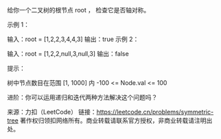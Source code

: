 给你一个二叉树的根节点 root ， 检查它是否轴对称。



示例 1：

输入：root = [1,2,2,3,4,4,3]
输出：true
示例 2：

输入：root = [1,2,2,null,3,null,3]
输出：false



提示：

树中节点数目在范围 [1, 1000] 内
-100 <= Node.val <= 100



进阶：你可以运用递归和迭代两种方法解决这个问题吗？

来源：力扣（LeetCode）
链接：https://leetcode.cn/problems/symmetric-tree
著作权归领扣网络所有。商业转载请联系官方授权，非商业转载请注明出处。
